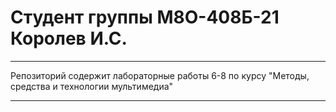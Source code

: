 # Студент группы М8О-408Б-21 Королев И.С.

---

Репозиторий содержит лабораторные работы 6-8 по курсу "Методы, средства и технологии мультимедиа"

---


